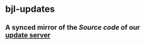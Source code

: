 # bjl-updates
## A synced mirror of the __***Source code***__ of our [update server](https://www.bjlinux.xyz/mirror)

